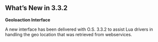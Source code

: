 
## What’s New in 3.3.2

**Geoloaction Interface**

A new interface has been delivered with O.S. 3.3.2 to assist Lua drivers in handling the geo location that was retrieved from webservices.


